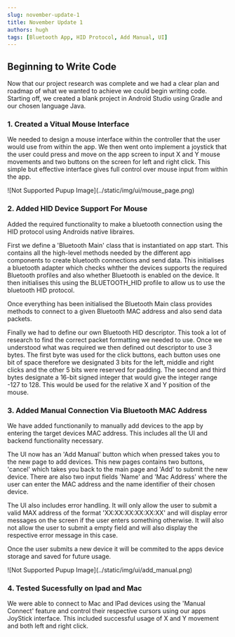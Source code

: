 ```yaml
---
slug: november-update-1
title: November Update 1
authors: hugh
tags: [Bluetooth App, HID Protocol, Add Manual, UI]
---
```


## Beginning to Write Code

Now that our project research was complete and we had a clear plan and roadmap of what we wanted to achieve we could begin writing code. Starting off, we created a blank project in Android Studio using Gradle and our chosen language Java.

### 1. Created a Vitual Mouse Interface

We needed to design a mouse interface within the controller that the user would use from within the app. We then went onto implement a joystick that the user could press and move on the app screen to input X and Y mouse movements and two buttons on the screen for left and right click. This simple but effective interface gives full control over mouse input from within the app.

<div class="img-center"> ![Not Supported Pupup Image](../static/img/ui/mouse_page.png) </div>

### 2. Added HID Device Support For Mouse

Added the required functionality to make a bluetooth connection using the HID protocol using Androids native libraires.

First we define a 'Bluetooth Main' class that is instantiated on app start. This contains all the high-level methods needed by the different app components to create bluetooth connections and send data. This initialises a bluetooth adapter which checks whther the devices supports the required Bluetooth profiles and also whether Bluetooth is enabled on the device. It then initialises this using the BLUETOOTH_HID profile to allow us to use the bluetooth HID protocol.

Once everything has been initialised the Bluetooth Main class provides methods to connect to a given Bluetooth MAC address and also send data packets.

Finally we had to define our own Bluetooth HID descriptor. This took a lot of research to find the correct packet formatting we needed to use. Once we understood what was required we then defined out descriptor to use 3 bytes. The first byte was used for the click buttons, each button uses one bit of space therefore we designated 3 bits for the left, middle and right clicks and the other 5 bits were reserved for padding. The second and third bytes designate a 16-bit signed integer that would give the integer range -127 to 128. This would be used for the relative X and Y position of the mouse.

### 3. Added Manual Connection Via Bluetooth MAC Address

We have added functionanily to manually add devices to the app by entering the target devices MAC address. This includes all the UI and backend functionality necessary.

The UI now has an 'Add Manual' button which when pressed takes you to the new page to add devices. This new pages contains two buttons, 'cancel' which takes you back to the main page and 'Add' to submit the new device. There are also two input fields 'Name' and 'Mac Address' where the user can enter the MAC address and the name identifier of their chosen device.

The UI also includes error handling. It will only allow the user to submit a valid MAX address of the format 'XX:XX:XX:XX:XX:XX' and will display error messages on the screen if the user enters something otherwise. It will also not allow the user to submit a empty field and will also display the respective error message in this case.

Once the user submits a new device it will be commited to the apps device storage and saved for future usage.

<div class="img-center"> ![Not Supported Pupup Image](../static/img/ui/add_manual.png) </div>

### 4. Tested Sucessfully on Ipad and Mac

We were able to connect to Mac and IPad devices using the 'Manual Connect' feature and control their respective cursors using our apps JoyStick interface. This included successful usage of X and Y movement and both left and right click.

